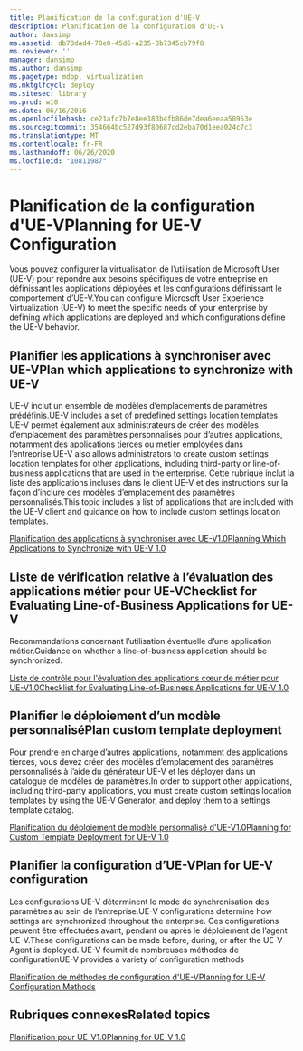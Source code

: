```yaml
---
title: Planification de la configuration d'UE-V
description: Planification de la configuration d'UE-V
author: dansimp
ms.assetid: db78dad4-78e0-45d6-a235-8b7345cb79f8
ms.reviewer: ''
manager: dansimp
ms.author: dansimp
ms.pagetype: mdop, virtualization
ms.mktglfcycl: deploy
ms.sitesec: library
ms.prod: w10
ms.date: 06/16/2016
ms.openlocfilehash: ce21afc7b7e8ee183b4fb86de7dea6eeaa58953e
ms.sourcegitcommit: 354664bc527d93f80687cd2eba70d1eea024c7c3
ms.translationtype: MT
ms.contentlocale: fr-FR
ms.lasthandoff: 06/26/2020
ms.locfileid: "10811987"
---
```

# <span data-ttu-id="d406b-103">Planification de la configuration d'UE-V</span><span class="sxs-lookup"><span data-stu-id="d406b-103">Planning for UE-V Configuration</span></span>


<span data-ttu-id="d406b-104">Vous pouvez configurer la virtualisation de l’utilisation de Microsoft User (UE-V) pour répondre aux besoins spécifiques de votre entreprise en définissant les applications déployées et les configurations définissant le comportement d’UE-V.</span><span class="sxs-lookup"><span data-stu-id="d406b-104">You can configure Microsoft User Experience Virtualization (UE-V) to meet the specific needs of your enterprise by defining which applications are deployed and which configurations define the UE-V behavior.</span></span>

## <span data-ttu-id="d406b-105">Planifier les applications à synchroniser avec UE-V</span><span class="sxs-lookup"><span data-stu-id="d406b-105">Plan which applications to synchronize with UE-V</span></span>


<span data-ttu-id="d406b-106">UE-V inclut un ensemble de modèles d’emplacements de paramètres prédéfinis.</span><span class="sxs-lookup"><span data-stu-id="d406b-106">UE-V includes a set of predefined settings location templates.</span></span> <span data-ttu-id="d406b-107">UE-V permet également aux administrateurs de créer des modèles d’emplacement des paramètres personnalisés pour d’autres applications, notamment des applications tierces ou métier employées dans l’entreprise.</span><span class="sxs-lookup"><span data-stu-id="d406b-107">UE-V also allows administrators to create custom settings location templates for other applications, including third-party or line-of-business applications that are used in the enterprise.</span></span> <span data-ttu-id="d406b-108">Cette rubrique inclut la liste des applications incluses dans le client UE-V et des instructions sur la façon d’inclure des modèles d’emplacement des paramètres personnalisés.</span><span class="sxs-lookup"><span data-stu-id="d406b-108">This topic includes a list of applications that are included with the UE-V client and guidance on how to include custom settings location templates.</span></span>

[<span data-ttu-id="d406b-109">Planification des applications à synchroniser avec UE-V1.0</span><span class="sxs-lookup"><span data-stu-id="d406b-109">Planning Which Applications to Synchronize with UE-V 1.0</span></span>](planning-which-applications-to-synchronize-with-ue-v-10.md)

## <span data-ttu-id="d406b-110">Liste de vérification relative à l’évaluation des applications métier pour UE-V</span><span class="sxs-lookup"><span data-stu-id="d406b-110">Checklist for Evaluating Line-of-Business Applications for UE-V</span></span>


<span data-ttu-id="d406b-111">Recommandations concernant l’utilisation éventuelle d’une application métier.</span><span class="sxs-lookup"><span data-stu-id="d406b-111">Guidance on whether a line-of-business application should be synchronized.</span></span>

[<span data-ttu-id="d406b-112">Liste de contrôle pour l'évaluation des applications cœur de métier pour UE-V1.0</span><span class="sxs-lookup"><span data-stu-id="d406b-112">Checklist for Evaluating Line-of-Business Applications for UE-V 1.0</span></span>](checklist-for-evaluating-line-of-business-applications-for-ue-v-10.md)

## <span data-ttu-id="d406b-113">Planifier le déploiement d’un modèle personnalisé</span><span class="sxs-lookup"><span data-stu-id="d406b-113">Plan custom template deployment</span></span>


<span data-ttu-id="d406b-114">Pour prendre en charge d’autres applications, notamment des applications tierces, vous devez créer des modèles d’emplacement des paramètres personnalisés à l’aide du générateur UE-V et les déployer dans un catalogue de modèles de paramètres.</span><span class="sxs-lookup"><span data-stu-id="d406b-114">In order to support other applications, including third-party applications, you must create custom settings location templates by using the UE-V Generator, and deploy them to a settings template catalog.</span></span>

[<span data-ttu-id="d406b-115">Planification du déploiement de modèle personnalisé d'UE-V1.0</span><span class="sxs-lookup"><span data-stu-id="d406b-115">Planning for Custom Template Deployment for UE-V 1.0</span></span>](planning-for-custom-template-deployment-for-ue-v-10.md)

## <span data-ttu-id="d406b-116">Planifier la configuration d’UE-V</span><span class="sxs-lookup"><span data-stu-id="d406b-116">Plan for UE-V configuration</span></span>


<span data-ttu-id="d406b-117">Les configurations UE-V déterminent le mode de synchronisation des paramètres au sein de l’entreprise.</span><span class="sxs-lookup"><span data-stu-id="d406b-117">UE-V configurations determine how settings are synchronized throughout the enterprise.</span></span> <span data-ttu-id="d406b-118">Ces configurations peuvent être effectuées avant, pendant ou après le déploiement de l’agent UE-V.</span><span class="sxs-lookup"><span data-stu-id="d406b-118">These configurations can be made before, during, or after the UE-V Agent is deployed.</span></span> <span data-ttu-id="d406b-119">UE-V fournit de nombreuses méthodes de configuration</span><span class="sxs-lookup"><span data-stu-id="d406b-119">UE-V provides a variety of configuration methods</span></span>

[<span data-ttu-id="d406b-120">Planification de méthodes de configuration d'UE-V</span><span class="sxs-lookup"><span data-stu-id="d406b-120">Planning for UE-V Configuration Methods</span></span>](planning-for-ue-v-configuration-methods.md)

## <span data-ttu-id="d406b-121">Rubriques connexes</span><span class="sxs-lookup"><span data-stu-id="d406b-121">Related topics</span></span>


[<span data-ttu-id="d406b-122">Planification pour UE-V1.0</span><span class="sxs-lookup"><span data-stu-id="d406b-122">Planning for UE-V 1.0</span></span>](planning-for-ue-v-10.md)

 

 





